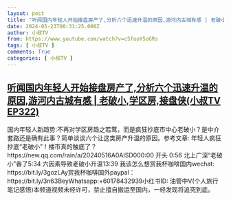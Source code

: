 ```yaml
---
layout: post
title: "听闻国内年轻人开始接盘房产了,分析六个迅速升温的原因,游河内古城有感 | 老破小,学区房,接盘侠(小叔TV EP322)"
date: 2024-05-23T00:31:25.000Z
author: 小叔TV
from: https://www.youtube.com/watch?v=cSfooY5oGRs
tags: [ 小叔TV ]
comments: True
categories: [ 小叔TV ]
---
```

<!--1716424285000-->
[听闻国内年轻人开始接盘房产了,分析六个迅速升温的原因,游河内古城有感 | 老破小,学区房,接盘侠(小叔TV EP322)](https://www.youtube.com/watch?v=cSfooY5oGRs)
------

<div>
国内年轻人新趋势:不再对学区房趋之若鹜，而是疯狂抄底市中心老破小？是中介套路还是确有此事？简单谈谈六个让这类房产升温的原因。参考文章: 年轻人疯狂抄底“老破小”！楼市真的触底了？https://new.qq.com/rain/a/20240516A0AISD000:00 开头 0:56 北上广深“老破小”香了5:34 六因素导致老破小升温13:39 我该怎么想赏我杯咖啡国内wechat: https://bit.ly/3gozLAy赏我杯咖啡国外paypal：https://bit.ly/3n63BeyWhatsapp:+60178432939小红书ID: 油管中V(个人旅行笔记感悟)本频道视频未经许可，禁止擅自搬运至国内，一经发现将追究到底。
</div>
